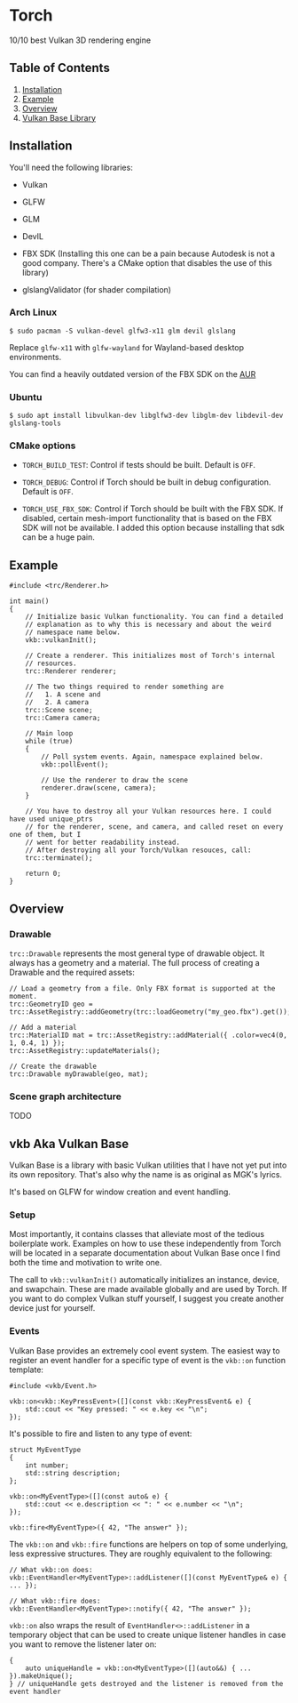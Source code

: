 Torch
=====

10/10 best Vulkan 3D rendering engine

Table of Contents
-----------------

1. [Installation](#installation)
2. [Example](#example)
3. [Overview](#overview)
4. [Vulkan Base Library](#vkb)


<a name="installation"></a>
Installation
------------

You'll need the following libraries:

 - Vulkan

 - GLFW

 - GLM

 - DevIL

 - FBX SDK (Installing this one can be a pain because Autodesk is not a good company. There's a CMake option that
disables the use of this library)

 - glslangValidator (for shader compilation)

### Arch Linux

    $ sudo pacman -S vulkan-devel glfw3-x11 glm devil glslang

Replace `glfw-x11` with `glfw-wayland` for Wayland-based desktop environments.

You can find a heavily outdated version of the FBX SDK on the [AUR](https://aur.archlinux.org/packages/fbx-sdk/)

### Ubuntu

    $ sudo apt install libvulkan-dev libglfw3-dev libglm-dev libdevil-dev glslang-tools

### CMake options

 - `TORCH_BUILD_TEST`: Control if tests should be built. Default is `OFF`.

 - `TORCH_DEBUG`: Control if Torch should be built in debug configuration. Default is `OFF`.

 - `TORCH_USE_FBX_SDK`: Control if Torch should be built with the FBX SDK. If disabled, certain mesh-import
functionality that is based on the FBX SDK will not be available. I added this option because installing that sdk can be
a huge pain.


<a name="example"></a>
Example
-------

    #include <trc/Renderer.h>

    int main()
    {
        // Initialize basic Vulkan functionality. You can find a detailed
        // explanation as to why this is necessary and about the weird
        // namespace name below.
        vkb::vulkanInit();

        // Create a renderer. This initializes most of Torch's internal
        // resources.
        trc::Renderer renderer;

        // The two things required to render something are
        //   1. A scene and
        //   2. A camera
        trc::Scene scene;
        trc::Camera camera;

        // Main loop
        while (true)
        {
            // Poll system events. Again, namespace explained below.
            vkb::pollEvent();

            // Use the renderer to draw the scene
            renderer.draw(scene, camera);
        }

        // You have to destroy all your Vulkan resources here. I could have used unique_ptrs
        // for the renderer, scene, and camera, and called reset on every one of them, but I
        // went for better readability instead.
        // After destroying all your Torch/Vulkan resouces, call:
        trc::terminate();

        return 0;
    }


<a name="overview"></a>
Overview
--------

### Drawable

`trc::Drawable` represents the most general type of drawable object. It always has a geometry and a material. The full
process of creating a Drawable and the required assets:

    // Load a geometry from a file. Only FBX format is supported at the moment.
    trc::GeometryID geo = trc::AssetRegistry::addGeometry(trc::loadGeometry("my_geo.fbx").get());

    // Add a material
    trc::MaterialID mat = trc::AssetRegistry::addMaterial({ .color=vec4(0, 1, 0.4, 1) });
    trc::AssetRegistry::updateMaterials();

    // Create the drawable
    trc::Drawable myDrawable(geo, mat);

### Scene graph architecture

TODO


<a name="vkb"></a>
vkb Aka Vulkan Base
-------------------

Vulkan Base is a library with basic Vulkan utilities that I have not yet put into its own repository. That's also why
the name is as original as MGK's lyrics.

It's based on GLFW for window creation and event handling.

### Setup

Most importantly, it contains classes that alleviate most of the tedious boilerplate work. Examples on how to use these
independently from Torch will be located in a separate documentation about Vulkan Base once I find both the time and
motivation to write one.

The call to `vkb::vulkanInit()` automatically initializes an instance, device, and swapchain. These are made available
globally and are used by Torch. If you want to do complex Vulkan stuff yourself, I suggest you create another device
just for yourself.

### Events

Vulkan Base provides an extremely cool event system. The easiest way to register an event handler for a specific type of
event is the `vkb::on` function template:

    #include <vkb/Event.h>

    vkb::on<vkb::KeyPressEvent>([](const vkb::KeyPressEvent& e) {
        std::cout << "Key pressed: " << e.key << "\n";
    });

It's possible to fire and listen to any type of event:

    struct MyEventType
    {
        int number;
        std::string description;
    };

    vkb::on<MyEventType>([](const auto& e) {
        std::cout << e.description << ": " << e.number << "\n";
    });

    vkb::fire<MyEventType>({ 42, "The answer" });

The `vkb::on` and `vkb::fire` functions are helpers on top of some underlying, less expressive structures. They are
roughly equivalent to the following:

    // What vkb::on does:
    vkb::EventHandler<MyEventType>::addListener([](const MyEventType& e) { ... });

    // What vkb::fire does:
    vkb::EventHandler<MyEventType>::notify({ 42, "The answer" });

`vkb::on` also wraps the result of `EventHandler<>::addListener` in a temporary object that can be used to create unique
listener handles in case you want to remove the listener later on:

    {
        auto uniqueHandle = vkb::on<MyEventType>([](auto&&) { ... }).makeUnique();
    } // uniqueHandle gets destroyed and the listener is removed from the event handler
